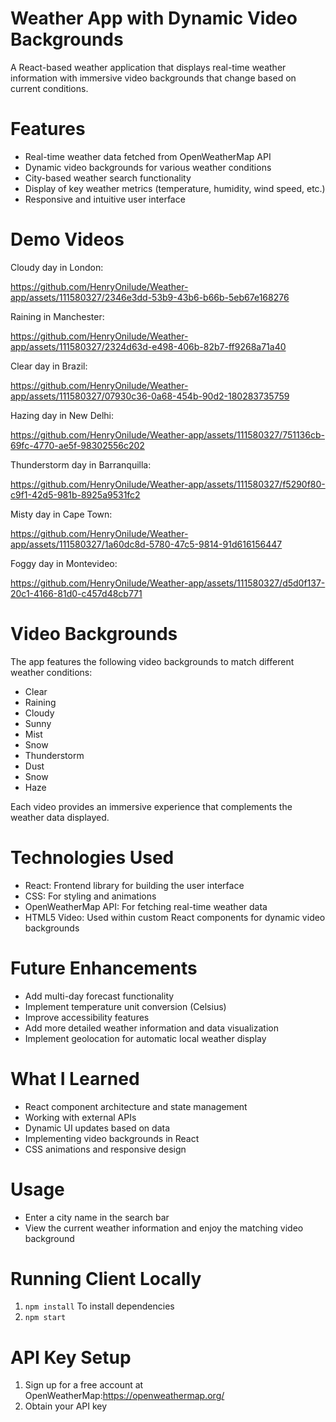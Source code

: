 # Weather App with Dynamic Video Backgrounds

A React-based weather application that displays real-time weather information with immersive video backgrounds that change based on current conditions.

# Features

- Real-time weather data fetched from OpenWeatherMap API
- Dynamic video backgrounds for various weather conditions
- City-based weather search functionality
- Display of key weather metrics (temperature, humidity, wind speed, etc.)
- Responsive and intuitive user interface

# Demo Videos

Cloudy day in London:

https://github.com/HenryOnilude/Weather-app/assets/111580327/2346e3dd-53b9-43b6-b66b-5eb67e168276

Raining in Manchester: 

https://github.com/HenryOnilude/Weather-app/assets/111580327/2324d63d-e498-406b-82b7-ff9268a71a40

Clear day in Brazil: 

https://github.com/HenryOnilude/Weather-app/assets/111580327/07930c36-0a68-454b-90d2-180283735759

Hazing day in New Delhi:

https://github.com/HenryOnilude/Weather-app/assets/111580327/751136cb-69fc-4770-ae5f-98302556c202

Thunderstorm day in Barranquilla: 

https://github.com/HenryOnilude/Weather-app/assets/111580327/f5290f80-c9f1-42d5-981b-8925a9531fc2

Misty day in Cape Town: 

https://github.com/HenryOnilude/Weather-app/assets/111580327/1a60dc8d-5780-47c5-9814-91d616156447

Foggy day in Montevideo:

https://github.com/HenryOnilude/Weather-app/assets/111580327/d5d0f137-20c1-4166-81d0-c457d48cb771

# Video Backgrounds

The app features the following video backgrounds to match different weather conditions:

- Clear
- Raining
- Cloudy
- Sunny
- Mist
- Snow
- Thunderstorm
- Dust
- Snow
- Haze

Each video provides an immersive experience that complements the weather data displayed.

# Technologies Used

- React: Frontend library for building the user interface
- CSS: For styling and animations
- OpenWeatherMap API: For fetching real-time weather data
- HTML5 Video: Used within custom React components for dynamic video backgrounds

# Future Enhancements

- Add multi-day forecast functionality
- Implement temperature unit conversion (Celsius)
- Improve accessibility features
- Add more detailed weather information and data visualization
- Implement geolocation for automatic local weather display

# What I Learned

- React component architecture and state management
- Working with external APIs
- Dynamic UI updates based on data
- Implementing video backgrounds in React
- CSS animations and responsive design

# Usage
- Enter a city name in the search bar
- View the current weather information and enjoy the matching video background

# Running Client Locally

1. `npm install` To install dependencies 
2. `npm start`

# API Key Setup
1. Sign up for a free account at OpenWeatherMap:https://openweathermap.org/
2. Obtain your API key
